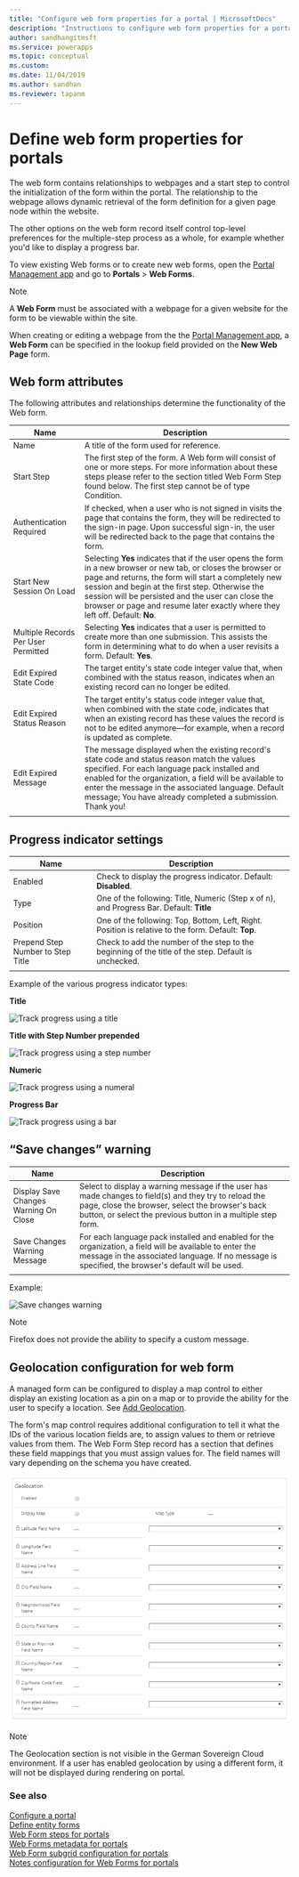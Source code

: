 ```yaml
---
title: "Configure web form properties for a portal | MicrosoftDocs"
description: "Instructions to configure web form properties for a portal."
author: sandhangitmsft
ms.service: powerapps
ms.topic: conceptual
ms.custom: 
ms.date: 11/04/2019
ms.author: sandhan
ms.reviewer: tapanm
---
```


# Define web form properties for portals

The web form contains relationships to webpages and a start step to control the initialization of the form within the portal. The relationship to the webpage allows dynamic retrieval of the form definition for a given page node within the website.  

The other options on the web form record itself control top-level preferences for the multiple-step process as a whole, for example whether you'd like to display a progress bar.

To view existing Web forms or to create new web forms, open the [Portal Management app](configure-portal.md) and go to **Portals** > **Web Forms**.

> [!Note]
> A **Web Form** must be associated with a webpage for a given website for the form to be viewable within the site.  

When creating or editing a webpage from the the [Portal Management app](configure-portal.md), a **Web Form** can be specified in the lookup field provided on the **New Web Page** form.

## Web form attributes

The following attributes and relationships determine the functionality of the Web form.


|                Name                 |                                                                                                                                                                                        Description                                                                                                                                                                                         |
|-------------------------------------|--------------------------------------------------------------------------------------------------------------------------------------------------------------------------------------------------------------------------------------------------------------------------------------------------------------------------------------------------------------------------------------------|
|                Name                 |                                                                                                                                                                          A title of the form used for reference.                                                                                                                                                                           |
|             Start Step              |                                                                                The first step of the form. A Web form will consist of one or more steps. For more information about these steps please refer to the section titled Web Form Step found below. The first step cannot be of type Condition.                                                                                |
|       Authentication Required       |                                                                              If checked, when a user who is not signed in visits the page that contains the form, they will be redirected to the sign-in page. Upon successful sign-in, the user will be redirected back to the page that contains the form.                                                                               |
|      Start New Session On Load      |              Selecting **Yes** indicates that if the user opens the form in a new browser or new tab, or closes the browser or page and returns, the form will start a completely new session and begin at the first step. Otherwise the session will be persisted and the user can close the browser or page and resume later exactly where they left off. Default: **No**.               |
| Multiple Records Per User Permitted |                                                                                                  Selecting **Yes** indicates that a user is permitted to create more than one submission. This assists the form in determining what to do when a user revisits a form. Default: **Yes**.                                                                                                   |
|       Edit Expired State Code       |                                                                                                                    The target entity's state code integer value that, when combined with the status reason, indicates when an existing record can no longer be edited.                                                                                                                     |
|     Edit Expired Status Reason      |                                                                       The target entity's status code integer value that, when combined with the state code, indicates that when an existing record has these values the record is not to be edited anymore&mdash;for example, when a record is updated as complete.                                                                       |
|        Edit Expired Message         | The message displayed when the existing record's state code and status reason match the values specified. For each language pack installed and enabled for the organization, a field will be available to enter the message in the associated language. Default message; You have already completed a submission. Thank you! |
|                                     |                                                                                                                                                                                                                                                                                                                                                                                            |

## Progress indicator settings

| Name                              | Description                                                                                          |
|-----------------------------------|------------------------------------------------------------------------------------------------------|
| Enabled                           | Check to display the progress indicator. Default: **Disabled**.                                      |
| Type                              | One of the following: Title, Numeric (Step x of n), and Progress Bar. Default: **Title**                                                                                    |
| Position                          | One of the following: Top, Bottom, Left, Right. Position is relative to the form. Default: **Top**.                                                   |
| Prepend Step Number to Step Title | Check to add the number of the step to the beginning of the title of the step. Default is unchecked. |
||

Example of the various progress indicator types:

**Title**

![Track progress using a title](../media/track-progress-title.png "Track progress by using a title")  

**Title with Step Number prepended**

![Track progress using a step number](../media/track-progress-step-number.png "Track progress by using a step number")  

**Numeric**

![Track progress using a numeral](../media/track-progress-numeral.png "Track progress by using a numeral")  

**Progress Bar**

![Track progress using a bar](../media/track-progress-bar.png "Track progress by using a bar")  

## “Save changes” warning 

|                 Name                  |                                                                                                                                Description                                                                                                                                |
|---------------------------------------|---------------------------------------------------------------------------------------------------------------------------------------------------------------------------------------------------------------------------------------------------------------------------|
| Display Save Changes Warning On Close |                         Select to display a warning message if the user has made changes to field(s) and they try to reload the page, close the browser, select the browser's back button, or select the previous button in a multiple step form.                         |
|     Save Changes Warning Message      | For each language pack installed and enabled for the organization, a field will be available to enter the message in the associated language. If no message is specified, the browser's default will be used. |
|                                       |                                                                                                                                                                                                                                                                           |

Example:

![Save changes warning](../media/save-changes-warning.png "Save changes warning")  

>[!Note]
> Firefox does not provide the ability to specify a custom message.

## Geolocation configuration for web form

A managed form can be configured to display a map control to either display an existing location as a pin on a map or to provide the ability for the user to specify a location. See [Add Geolocation](add-geolocation.md).

The form's map control requires additional configuration to tell it what the IDs of the various location fields are, to assign values to them or retrieve values from them. The Web Form Step record has a section that defines these field mappings that you must assign values for. The field names will vary depending on the schema you have created.

![Geolocation data in web form](../media/geolocation-managed-form.png "Geolocation data in web form")

> [!Note]
> The Geolocation section is not visible in the German Sovereign Cloud environment. If a user has enabled geolocation by using a different form, it will not be displayed during rendering on portal.

### See also

[Configure a portal](configure-portal.md)  
[Define entity forms](entity-forms.md)  
[Web Form steps for portals](web-form-steps.md)  
[Web Forms metadata for portals](configure-web-form-metadata.md)  
[Web Form subgrid configuration for portals](configure-web-form-subgrid.md)  
[Notes configuration for Web Forms for portals](../configure-notes.md)  
